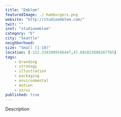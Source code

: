 ```yaml
---
title: "Emblem"
featuredImage: ./-hamburgers.png
website: "http://studioemblem.com/"
twit: ""
inst: "studioemblem"
category: "E"
city: "Seattle"
neighborhood:
size: "Small (1-10)"
location: [-122.3343909596447,47.602023600267785]
tags:
    - branding
    - strategy
    - illustration
    - packaging
    - environmental
    - motion
    - ux/ui
published: true
---
```


Description

